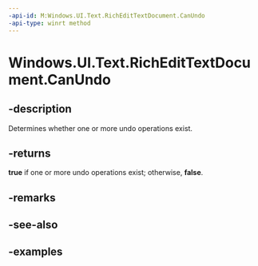 ```yaml
---
-api-id: M:Windows.UI.Text.RichEditTextDocument.CanUndo
-api-type: winrt method
---
```


<!-- Method syntax.
public bool RichEditTextDocument.CanUndo()
-->

# Windows.UI.Text.RichEditTextDocument.CanUndo


## -description

Determines whether one or more undo operations exist.



## -returns

**true** if one or more undo operations exist; otherwise, **false**.

## -remarks

## -see-also

## -examples

